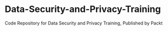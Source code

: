 # Data-Security-and-Privacy-Training
Code Repository for Data Security and Privacy Training, Published by Packt

